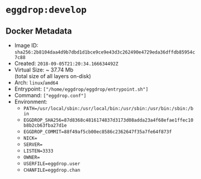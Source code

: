 # `eggdrop:develop`

## Docker Metadata

- Image ID: `sha256:2b8104daa4d9b7dbd1d1bce9ce9e43d3c262490e4729eda36dffdb85954c7c88`
- Created: `2018-09-05T21:20:34.166634492Z`
- Virtual Size: ~ 37.74 Mb  
  (total size of all layers on-disk)
- Arch: `linux`/`amd64`
- Entrypoint: `["/home/eggdrop/eggdrop/entrypoint.sh"]`
- Command: `["eggdrop.conf"]`
- Environment:
  - `PATH=/usr/local/sbin:/usr/local/bin:/usr/sbin:/usr/bin:/sbin:/bin`
  - `EGGDROP_SHA256=87d8368c4816174837d3173d08adda23a4f68efae1ffec10b8b2cb63fba27d1e`
  - `EGGDROP_COMMIT=88f49af5cb00ec8586c2362647f35a7fe64f873f`
  - `NICK=`
  - `SERVER=`
  - `LISTEN=3333`
  - `OWNER=`
  - `USERFILE=eggdrop.user`
  - `CHANFILE=eggdrop.chan`
